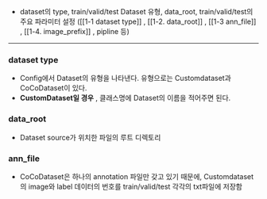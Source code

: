 -  dataset의 type,  train/valid/test Dataset 유형, data_root, train/valid/test의 주요 파라미터 설정 ([[1-1 dataset type]] ,  [[1-2. data_root]] ,  [[1-3 ann_file]] , [[1-4. image_prefix]] , pipline 등)
---
### dataset type
- Config에서 Dataset의 유형을 나타낸다. 유형으로는 Customdataset과 CoCoDataset이 있다.
- __CustomDataset일 경우__ ,  클래스명에 Dataset의 이름을 적어주면 된다.
### data_root
- Dataset source가 위치한 파일의 루트 디렉토리
### ann_file
- CoCoDataset은 하나의 annotation 파일만 갖고 있기 때문에, Customdataset의 image와 label 데이터의 번호를 train/valid/test 각각의 txt파일에 저장함